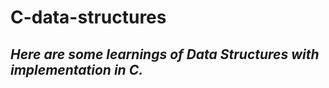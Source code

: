 # C-data-structures

## <i>Here are some learnings of Data Structures with implementation in C.<i>

